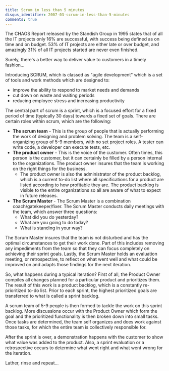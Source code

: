 ```yaml
---
title: Scrum in less than 5 minutes
disqus_identifier: 2007-03-scrum-in-less-than-5-minutes
comments: true
---
```


The CHAOS Report released by the Standish Group in 1995 states that of all the IT projects only 16% are successful, with success being defined as on time and on budget. 53% of IT projects are either late or over budget, and amazingly 31% of all IT projects started are never even finished.

Surely, there's a better way to deliver value to customers in a timely fashion...

Introducing SCRUM, which is classed as "agile development" which is a set of tools and work methods which are designed to:

* improve the ability to respond to market needs and demands
* cut down on waste and waiting periods
* reducing employee stress and increasing productivity

The central part of scrum is a sprint, which is a focused effort for a fixed period of time (typically 30 days) towards a fixed set of goals. There are certain roles within scrum, which are the following:


* **The scrum team** - This is the group of people that is actually performing the work of designing and problem solving. The team is a self-organizing group of 5-9 members, with no set project roles. A tester can write code, a developer can execute tests, etc.
* **The product owner** - This is the voice of the customer. Often times, this person is the customer, but it can certainly be filled by a person internal to the organizations. The product owner insures that the team is working on the right things for the business.
  * The product owner is also the administrator of the product backlog, which is a current to-do list where all specifications for a product are listed according to how profitable they are. The product backlog is visible to the entire organizations so all are aware of what to expect in future releases.
* **The Scrum Master** - The Scrum Master is a combination coach/gatekeeper/fixer. The Scrum Master conducts daily meetings with the team, which answer three questions:
  * What did you do yesterday?
  * What are you going to do today?
  * What is standing in your way?

The Scrum Master insures that the team is not disturbed and has the optimal circumstances to get their work done. Part of this includes removing any impediments from the team so that they can focus completely on achieving their sprint goals. Lastly, the Scrum Master holds an evaluation meeting, or retrospective, to reflect on what went well and what could be improved on and adapts those findings for the next iteration.
  
So, what happens during a typical iteration? First of all, the Product Owner compiles all changes planned for a particular product and prioritizes them. The result of this work is a product backlog, which is a constantly re-prioritized to-do list. Prior to each sprint, the highest prioritized goals are transferred to what is called a sprint backlog.

A scrum team of 5-9 people is then formed to tackle the work on this sprint backlog. More discussions occur with the Product Owner which form the goal and the prioritized functionality is then broken down into small tasks. Once tasks are determined, the team self organizes and does work against those tasks, for which the entire team is collectively responsible for.

After the sprint is over, a demonstration happens with the customer to show what value was added to the product. Also, a sprint evaluation or a retrospective occurs to determine what went right and what went wrong for the iteration.

Lather, rinse and repeat...
